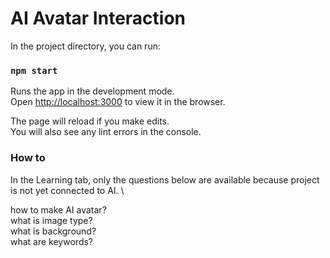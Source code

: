 # AI Avatar Interaction

In the project directory, you can run:

### `npm start`

Runs the app in the development mode.\
Open [http://localhost:3000](http://localhost:3000) to view it in the browser.

The page will reload if you make edits.\
You will also see any lint errors in the console.

### How to

In the Learning tab, only the questions below are available because project is not yet connected to AI. \

how to make AI avatar? \
what is image type? \
what is background? \
what are keywords? 
